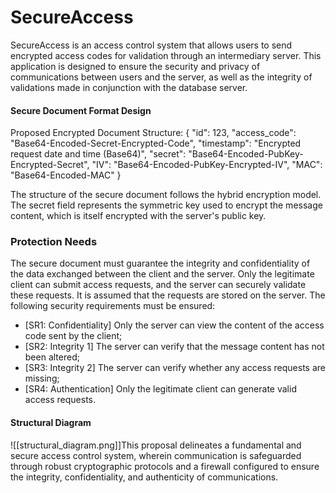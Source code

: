 # SecureAccess
SecureAccess is an access control system that allows users to send encrypted access codes for validation through an intermediary server. This application is designed to ensure the security and privacy of communications between users and the server, as well as the integrity of validations made in conjunction with the database server.

#### Secure Document Format Design

Proposed Encrypted Document Structure:
{
  "id": 123,
  "access_code": "Base64-Encoded-Secret-Encrypted-Code",
  "timestamp": "Encrypted request date and time (Base64)",
  "secret": "Base64-Encoded-PubKey-Encrypted-Secret",
  "IV": "Base64-Encoded-PubKey-Encrypted-IV",
  "MAC": "Base64-Encoded-MAC"
}

The structure of the secure document follows the hybrid encryption model. The secret field represents the symmetric key used to encrypt the message content, which is itself encrypted with the server's public key.
### Protection Needs
The secure document must guarantee the integrity and confidentiality of the data exchanged between the client and the server. Only the legitimate client can submit access requests, and the server can securely validate these requests. It is assumed that the requests are stored on the server. The following security requirements must be ensured:
- [SR1: Confidentiality] Only the server can view the content of the access code sent by the client;
- [SR2: Integrity 1] The server can verify that the message content has not been altered;
- [SR3: Integrity 2] The server can verify whether any access requests are missing;
- [SR4: Authentication] Only the legitimate client can generate valid access requests.

#### Structural Diagram

![[structural_diagram.png]]This proposal delineates a fundamental and secure access control system, wherein communication is safeguarded through robust cryptographic protocols and a firewall configured to ensure the integrity, confidentiality, and authenticity of communications.